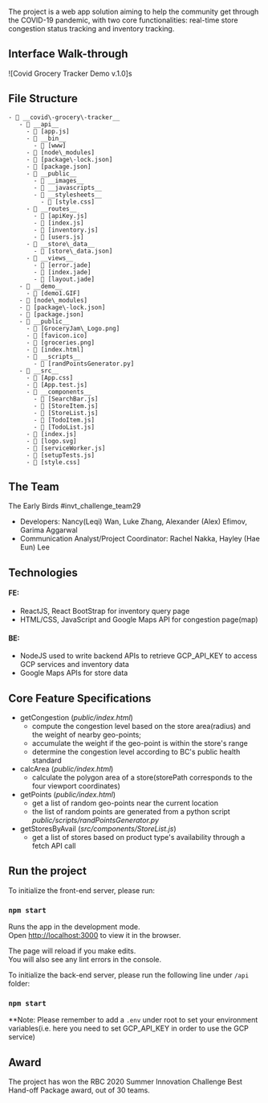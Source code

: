 The project is a web app solution aiming to help the community get through the COVID-19 pandemic, with two core functionalities: real-time store congestion status tracking and inventory tracking.

## Interface Walk-through
![Covid Grocery Tracker Demo v.1.0]s

## File Structure
```
- 📂 __covid\-grocery\-tracker__
   - 📂 __api__
     - 📄 [app.js]
     - 📂 __bin__
       - 📄 [www]
     - 📄 [node\_modules]
     - 📄 [package\-lock.json]
     - 📄 [package.json]
     - 📂 __public__
       - 📂 __images__
       - 📂 __javascripts__
       - 📂 __stylesheets__
         - 📄 [style.css]
     - 📂 __routes__
       - 📄 [apiKey.js]
       - 📄 [index.js]
       - 📄 [inventory.js]
       - 📄 [users.js]
     - 📂 __store\_data__
       - 📄 [store\_data.json]
     - 📂 __views__
       - 📄 [error.jade]
       - 📄 [index.jade]
       - 📄 [layout.jade]
   - 📂 __demo__
     - 📄 [demo1.GIF]
   - 📄 [node\_modules]
   - 📄 [package\-lock.json]
   - 📄 [package.json]
   - 📂 __public__
     - 📄 [GroceryJam\_Logo.png]
     - 📄 [favicon.ico]
     - 📄 [groceries.png]
     - 📄 [index.html]
     - 📂 __scripts__
       - 📄 [randPointsGenerator.py]
   - 📂 __src__
     - 📄 [App.css]
     - 📄 [App.test.js]
     - 📂 __components__
       - 📄 [SearchBar.js]
       - 📄 [StoreItem.js]
       - 📄 [StoreList.js]
       - 📄 [TodoItem.js]
       - 📄 [TodoList.js]
     - 📄 [index.js]
     - 📄 [logo.svg]
     - 📄 [serviceWorker.js]
     - 📄 [setupTests.js]
     - 📄 [style.css]
```
## The Team
The Early Birds #invt_challenge_team29
- Developers: Nancy(Leqi) Wan, Luke Zhang, Alexander (Alex) Efimov, Garima Aggarwal
- Communication Analyst/Project Coordinator: Rachel Nakka, Hayley (Hae Eun) Lee

## Technologies
#### FE:
- ReactJS, React BootStrap for inventory query page
- HTML/CSS, JavaScript and Google Maps API for congestion page(map)
#### BE:
- NodeJS used to write backend APIs to retrieve GCP_API_KEY to access GCP services and inventory data
- Google Maps APIs for store data

 ## Core Feature Specifications

 - getCongestion (*public/index.html*)
	 - compute the congestion level based on the store area(radius) and the weight of nearby geo-points; 
	 - accumulate the weight if the geo-point is within the store's range
	 - determine the congestion level according to BC's public health standard
 - calcArea (*public/index.html*)
	 - calculate the polygon area of a store(storePath corresponds to the four viewport coordinates)  
 - getPoints (*public/index.html*)
	 - get a list of random geo-points near the current location
	 - the list of random points are generated from a python script *public/scripts/randPointsGenerator.py*
 - getStoresByAvail (*src/components/StoreList.js*)
	 - get a list of stores based on product type's availability through a fetch API call

## Run the project
To initialize the front-end server, please run:

### `npm start`

Runs the app in the development mode.<br />
Open [http://localhost:3000](http://localhost:3000) to view it in the browser.

The page will reload if you make edits.<br />
You will also see any lint errors in the console.

To initialize the back-end server, please run the following line under `/api` folder:

### `npm start`

**Note: Please remember to add a `.env` under root to set your environment variables(i.e. here you need to set GCP_API_KEY in order to use the GCP service)

## Award
The project has won the RBC 2020 Summer Innovation Challenge Best Hand-off Package award, out of 30 teams.


